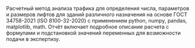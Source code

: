 Расчетный метод анализа трафика для определения числа, параметров и размеров лифтов для зданий различного назначения на основе ГОСТ 34758-2021 (ISO 8100-32-2020) с применением python, numpy, pandas, matplotlib, math.
Отчёт включает подробное описание расчета с формулами и подстановкой значений переменных для возможности подачи в экспертизу.